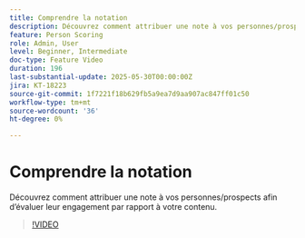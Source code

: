 ```yaml
---
title: Comprendre la notation
description: Découvrez comment attribuer une note à vos personnes/prospects afin d’évaluer leur engagement par rapport à votre contenu.
feature: Person Scoring
role: Admin, User
level: Beginner, Intermediate
doc-type: Feature Video
duration: 196
last-substantial-update: 2025-05-30T00:00:00Z
jira: KT-18223
source-git-commit: 1f7221f18b629fb5a9ea7d9aa907ac847ff01c50
workflow-type: tm+mt
source-wordcount: '36'
ht-degree: 0%

---
```



# Comprendre la notation

Découvrez comment attribuer une note à vos personnes/prospects afin d’évaluer leur engagement par rapport à votre contenu.

>[!VIDEO](https://video.tv.adobe.com/v/3463192/?learn=on&enablevpops)
